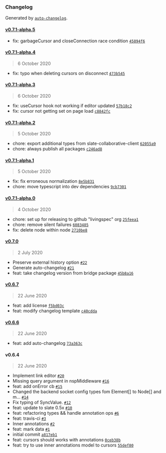 ### Changelog

Generated by [`auto-changelog`](https://github.com/CookPete/auto-changelog).

#### [v0.7.1-alpha.5](https://github.com/livingspec/slate-collaborative/compare/v0.7.1-alpha.4...v0.7.1-alpha.5)

- fix: garbageCursor and closeConnection race condition [`45894f6`](https://github.com/livingspec/slate-collaborative/commit/45894f6972a640221fe654781b39361c702ca1b0)

#### [v0.7.1-alpha.4](https://github.com/livingspec/slate-collaborative/compare/v0.7.1-alpha.3...v0.7.1-alpha.4)

> 6 October 2020

- fix: typo when deleting cursors on disconnect [`473b545`](https://github.com/livingspec/slate-collaborative/commit/473b54583c15781cf6d517f0d9b387b7c8ddbe20)

#### [v0.7.1-alpha.3](https://github.com/livingspec/slate-collaborative/compare/v0.7.1-alpha.2...v0.7.1-alpha.3)

> 6 October 2020

- fix: useCursor hook not working if editor updated [`57b18c2`](https://github.com/livingspec/slate-collaborative/commit/57b18c24d5c639191e12152487e10d783d50c3b4)
- fix: cursor not getting set on page load [`c8842fc`](https://github.com/livingspec/slate-collaborative/commit/c8842fcc685bc50805c96e2d9a810e37f267de79)

#### [v0.7.1-alpha.2](https://github.com/livingspec/slate-collaborative/compare/v0.7.1-alpha.1...v0.7.1-alpha.2)

> 5 October 2020

- chore: export additional types from slate-collaborative-client [`62055a9`](https://github.com/livingspec/slate-collaborative/commit/62055a9d5e81404fb8063e80a27d587344f49b02)
- chore: always publish all packages [`c246ad8`](https://github.com/livingspec/slate-collaborative/commit/c246ad84af0cabc08c015dfe52c1bffbb2ccb10c)

#### [v0.7.1-alpha.1](https://github.com/livingspec/slate-collaborative/compare/v0.7.1-alpha.0...v0.7.1-alpha.1)

> 5 October 2020

- fix: fix erroneous normalization [`8e5b831`](https://github.com/livingspec/slate-collaborative/commit/8e5b83120f62e462ec34923f60e913099a5b3797)
- chore: move typescript into dev dependencies [`9cb7301`](https://github.com/livingspec/slate-collaborative/commit/9cb7301a39c8d2480eb51bcfa5396e7a78fa4e2a)

#### [v0.7.1-alpha.0](https://github.com/livingspec/slate-collaborative/compare/v0.7.0...v0.7.1-alpha.0)

> 4 October 2020

- chore: set up for releasing to github "livingspec" org [`25feea1`](https://github.com/livingspec/slate-collaborative/commit/25feea1e0b66b52f7d66f07aedad877544df8c41)
- chore: remove silent failures [`6083485`](https://github.com/livingspec/slate-collaborative/commit/6083485c3d27df4ab253924a3a77aea73e950fc9)
- fix: delete node within node [`2710be8`](https://github.com/livingspec/slate-collaborative/commit/2710be8a31c5284d115f2171d52728c776f003d7)

#### [v0.7.0](https://github.com/livingspec/slate-collaborative/compare/v0.6.7...v0.7.0)

> 2 July 2020

- Preserve external history option [`#22`](https://github.com/livingspec/slate-collaborative/pull/22)
- Generate auto-changelog [`#21`](https://github.com/livingspec/slate-collaborative/pull/21)
- feat: take changelog version from bridge package [`45b8a16`](https://github.com/livingspec/slate-collaborative/commit/45b8a16ef57e582a617c7f6284de697a90e16030)

#### [v0.6.7](https://github.com/livingspec/slate-collaborative/compare/v0.6.6...v0.6.7)

> 22 June 2020

- feat: add license [`f5bd03c`](https://github.com/livingspec/slate-collaborative/commit/f5bd03cf27a1c620c69e6823b433963aea84610e)
- feat: modify changelog template [`c40cdda`](https://github.com/livingspec/slate-collaborative/commit/c40cdda45d478b733f195058ef7b239bbb476aeb)

#### [v0.6.6](https://github.com/livingspec/slate-collaborative/compare/v0.6.4...v0.6.6)

> 22 June 2020

- feat: add auto-changelog [`73a363c`](https://github.com/livingspec/slate-collaborative/commit/73a363c8b3c0839046c255774580143eee6e1ee8)

#### v0.6.4

> 22 June 2020

- Implement link editor [`#20`](https://github.com/livingspec/slate-collaborative/pull/20)
- Missing query argument in nspMiddleware [`#16`](https://github.com/livingspec/slate-collaborative/pull/16)
- feat: add onError cb [`#15`](https://github.com/livingspec/slate-collaborative/pull/15)
- Changed the backend socket config types fom Element[] to Node[] and m… [`#14`](https://github.com/livingspec/slate-collaborative/pull/14)
- Fix typing of SyncValue. [`#12`](https://github.com/livingspec/slate-collaborative/pull/12)
- feat: update to slate 0.5x [`#10`](https://github.com/livingspec/slate-collaborative/pull/10)
- feat: refactoring types && handle annotation ops [`#6`](https://github.com/livingspec/slate-collaborative/pull/6)
- feat: travis-ci [`#3`](https://github.com/livingspec/slate-collaborative/pull/3)
- Inner annotations [`#2`](https://github.com/livingspec/slate-collaborative/pull/2)
- feat: mark data [`#1`](https://github.com/livingspec/slate-collaborative/pull/1)
- initial commit [`a817eb1`](https://github.com/livingspec/slate-collaborative/commit/a817eb1cebf296495099e67a7939e7a09f0e5b48)
- feat: cursors should works with annotations [`0ceb38b`](https://github.com/livingspec/slate-collaborative/commit/0ceb38bbfd26d90e2b712ea450badbdb8b5c7b52)
- feat: try to use inner annotations model to cursors [`55def80`](https://github.com/livingspec/slate-collaborative/commit/55def80703584964234b6fe8c5a73a3c2f05352f)
